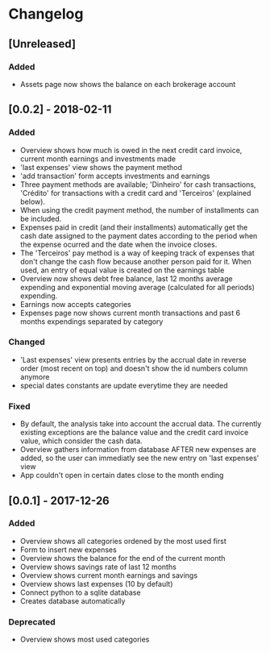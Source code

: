 # Changelog

## [Unreleased]
### Added
- Assets page now shows the balance on each brokerage account

## [0.0.2] - 2018-02-11
### Added
 - Overview shows how much is owed in the next credit card invoice, current month earnings and investments made
 - 'last expenses' view shows the payment method
 - 'add transaction' form accepts investments and earnings
 - Three payment methods are available; 'Dinheiro' for cash transactions, 'Crédito' for transactions with a credit card and 'Terceiros' (explained below).
 - When using the credit payment method, the number of installments can be included.
 - Expenses paid in credit (and their installments) automatically get the cash date assigned to the payment dates according to the period when the expense ocurred and the date when the invoice closes. 
 - The 'Terceiros' pay method is a way of keeping track of expenses that don't change the cash flow because another person paid for it. When used, an entry of equal value is created on the earnings table
 - Overview now shows debt free balance, last 12 months average expending and  exponential moving average (calculated for all periods) expending.
 - Earnings now accepts categories
 - Expenses page now shows current month transactions and past 6 months expendings separated by category

### Changed
 - 'Last expenses' view presents entries by the accrual date in reverse order (most recent on top) and doesn't show the id numbers column anymore
 - special dates constants are update everytime they are needed

### Fixed
 - By default, the analysis take into account the accrual data. The currently existing exceptions are the balance value and the credit card invoice value, which consider the cash data.
 - Overview gathers information from database AFTER new expenses are added, so the user can immediatly see the new entry on 'last expenses' view
 - App couldn't open in certain dates close to the month ending
 
## [0.0.1] - 2017-12-26
### Added
 - Overview shows all categories ordened by the most used first
 - Form to insert new expenses
 - Overview shows the balance for the end of the current month
 - Overview shows savings rate of last 12 months
 - Overview shows current month earnings and savings
 - Overview shows last expenses (10 by default)
 - Connect python to a sqlite database
 - Creates database automatically

### Deprecated
 - Overview shows most used categories
